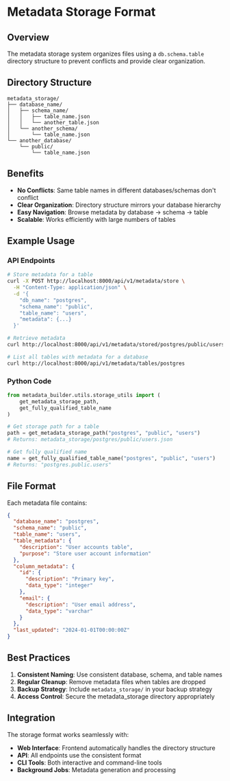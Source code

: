 # Metadata Storage Format

## Overview

The metadata storage system organizes files using a `db.schema.table` directory structure to prevent conflicts and provide clear organization.

## Directory Structure

```
metadata_storage/
├── database_name/
│   ├── schema_name/
│   │   ├── table_name.json
│   │   └── another_table.json
│   └── another_schema/
│       └── table_name.json
└── another_database/
    └── public/
        └── table_name.json
```

## Benefits

- **No Conflicts**: Same table names in different databases/schemas don't conflict
- **Clear Organization**: Directory structure mirrors your database hierarchy
- **Easy Navigation**: Browse metadata by database → schema → table
- **Scalable**: Works efficiently with large numbers of tables

## Example Usage

### API Endpoints

```bash
# Store metadata for a table
curl -X POST http://localhost:8000/api/v1/metadata/store \
  -H "Content-Type: application/json" \
  -d '{
    "db_name": "postgres",
    "schema_name": "public",
    "table_name": "users",
    "metadata": {...}
  }'

# Retrieve metadata
curl http://localhost:8000/api/v1/metadata/stored/postgres/public/users

# List all tables with metadata for a database
curl http://localhost:8000/api/v1/metadata/tables/postgres
```

### Python Code

```python
from metadata_builder.utils.storage_utils import (
    get_metadata_storage_path,
    get_fully_qualified_table_name
)

# Get storage path for a table
path = get_metadata_storage_path("postgres", "public", "users")
# Returns: metadata_storage/postgres/public/users.json

# Get fully qualified name
name = get_fully_qualified_table_name("postgres", "public", "users")  
# Returns: "postgres.public.users"
```

## File Format

Each metadata file contains:

```json
{
  "database_name": "postgres",
  "schema_name": "public",
  "table_name": "users",
  "table_metadata": {
    "description": "User accounts table",
    "purpose": "Store user account information"
  },
  "column_metadata": {
    "id": {
      "description": "Primary key",
      "data_type": "integer"
    },
    "email": {
      "description": "User email address", 
      "data_type": "varchar"
    }
  },
  "last_updated": "2024-01-01T00:00:00Z"
}
```

## Best Practices

1. **Consistent Naming**: Use consistent database, schema, and table names
2. **Regular Cleanup**: Remove metadata files when tables are dropped
3. **Backup Strategy**: Include `metadata_storage/` in your backup strategy
4. **Access Control**: Secure the metadata_storage directory appropriately

## Integration

The storage format works seamlessly with:

- **Web Interface**: Frontend automatically handles the directory structure
- **API**: All endpoints use the consistent format
- **CLI Tools**: Both interactive and command-line tools
- **Background Jobs**: Metadata generation and processing 